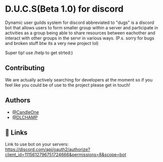 
# D.U.C.S(Beta 1.0) for discord

Dynamic user guilds system for discord abbreviated to "dugs" is a discord bot that allows users to form smaller group within a server and participate in activities as a group being able to share resources between eachother and interact with other groups in the servr in various ways. (P.s. sorry for bugs and broken stuff btw its a very new project lol)

Super tip! use /help to get strted:)

## Contributing

We are actually actively searching for developers at the moment so if you feel like you could be of use to the project please get in touch!

## Authors

- [@CandleOne](https://github.com/CandleOne)
- [@DLCHAMP](https://github.com/dlchamp)


## 🔗 Links
Link to use bot on your servers:                                
https://discord.com/api/oauth2/authorize?client_id=1115612796751724666&permissions=8&scope=bot


